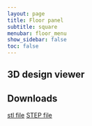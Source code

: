 ```yaml
---
layout: page
title: Floor panel
subtitle: square
menubar: floor_menu
show_sidebar: false
toc: false
---
```


## 3D design viewer
<html>
<script src="https://embed.github.com/view/3d/misaacson01/M3/blob/gh-pages/parts/files/Floor panel (square, 8 mm).stl"></script>
</html>


## Downloads
<html>
<a href="/M3/parts/files/Floor panel (square, 8 mm).stl">stl file</a>
<a href="/M3/parts/files/Floor panel (square, 8 mm).step">STEP file</a>
</html>

